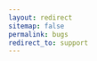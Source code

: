 ```yaml
---
layout: redirect
sitemap: false
permalink: bugs
redirect_to: support
---
```


<!-- Redirect old permalink since 2022-05-08 -->
